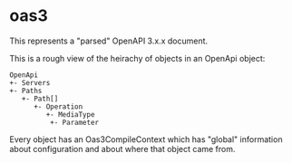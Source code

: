 # oas3

This represents a "parsed" OpenAPI 3.x.x document.

This is a rough view of the heirachy of objects in an OpenApi object:

```text
OpenApi
+- Servers
+- Paths
   +- Path[]
      +- Operation
         +- MediaType
          +- Parameter
```

Every object has an Oas3CompileContext which has "global" information about
configuration and about where that object came from.